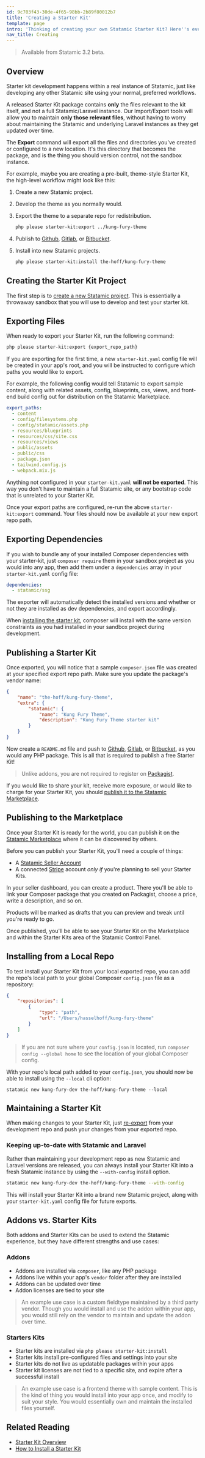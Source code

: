 ```yaml
---
id: 9c703f43-30de-4f65-98bb-2b89f80012b7
title: 'Creating a Starter Kit'
template: page
intro: 'Thinking of creating your own Statamic Starter Kit? Here''s everything you need to know to get started.'
nav_title: Creating
---
```

> Available from Statamic 3.2 beta.

## Overview

Starter kit development happens within a real instance of Statamic, just like developing any other Statamic site using your normal, preferred workflows.

A released Starter Kit package contains **only** the files relevant to the kit itself, and not a full Statamic/Laravel instance. Our Import/Export tools will allow you to maintain **only those relevant files**, without having to worry about maintaining the Statamic and underlying Laravel instances as they get updated over time.

The **Export** command will export all the files and directories you've created or configured to a new location. It's this directory that becomes the package, and is the thing you should version control, not the sandbox instance.

For example, maybe you are creating a pre-built, theme-style Starter Kit, the high-level workflow might look like this:

1. Create a new Statamic project.

2. Develop the theme as you normally would.

3. Export the theme to a separate repo for redistribution.
    ``` bash
    php please starter-kit:export ../kung-fury-theme
    ```

4. Publish to [Github](https://github.com/), [Gitlab](https://gitlab.com/), or [Bitbucket](https://bitbucket.org/).

5. Install into new Statamic projects.
    ``` bash
    php please starter-kit:install the-hoff/kung-fury-theme
    ```


## Creating the Starter Kit Project

The first step is to [create a new Statamic project](http://docs.test/installation#creating-a-new-statamic-project). This is essentially a throwaway sandbox that you will use to develop and test your starter kit.


## Exporting Files

When ready to export your Starter Kit, run the following command:

``` bash
php please starter-kit:export {export_repo_path}
```

If you are exporting for the first time, a new `starter-kit.yaml` config file will be created in your app's root, and you will be instructed to configure which paths you would like to export.

For example, the following config would tell Statamic to export sample content, along with related assets, config, blueprints, css, views, and front-end build config out for distribution on the Statamic Marketplace.

``` yaml
export_paths:
  - content
  - config/filesystems.php
  - config/statamic/assets.php
  - resources/blueprints
  - resources/css/site.css
  - resources/views
  - public/assets
  - public/css
  - package.json
  - tailwind.config.js
  - webpack.mix.js
```

Anything not configured in your `starter-kit.yaml` **will not be exported**. This way you don't have to maintain a full Statamic site, or any bootstrap code that is unrelated to your Starter Kit.

Once your export paths are configured, re-run the above `starter-kit:export` command. Your files should now be available at your new export repo path.


## Exporting Dependencies

If you wish to bundle any of your installed Composer dependencies with your starter-kit, just `composer require` them in your sandbox project as you would into any app, then add them under a `dependencies` array in your `starter-kit.yaml` config file:

``` yaml
dependencies:
  - statamic/ssg
```

The exporter will automatically detect the installed versions and whether or not they are installed as dev dependencies, and export accordingly.

When [installing the starter kit](#installing-a-starter-kit), composer will install with the same version constraints as you had installed in your sandbox project during development.


## Publishing a Starter Kit

Once exported, you will notice that a sample `composer.json` file was created at your specified export repo path. Make sure you update the package's vendor name:

``` json
{
    "name": "the-hoff/kung-fury-theme",
    "extra": {
        "statamic": {
            "name": "Kung Fury Theme",
            "description": "Kung Fury Theme starter kit"
        }
    }
}
```

Now create a `README.md` file and push to [Github](https://github.com/), [Gitlab](https://gitlab.com/), or [Bitbucket](https://bitbucket.org/), as you would any PHP package. This is all that is required to publish a free Starter Kit!

> Unlike addons, you are not required to register on [Packagist](https://packagist.org/).

If you would like to share your kit, receive more exposure, or would like to charge for your Starter Kit, you should [publish it to the Statamic Marketplace](#publishing-to-the-marketplace).


## Publishing to the Marketplace

Once your Starter Kit is ready for the world, you can publish it on the [Statamic Marketplace](https://statamic.com/marketplace) where it can be discovered by others.

Before you can publish your Starter Kit, you'll need a couple of things:

- A [Statamic Seller Account](https://statamic.com/seller)
- A connected [Stripe](https://stripe.com) account _only if_ you're planning to sell your Starter Kits.

In your seller dashboard, you can create a product. There you'll be able to link your Composer package that you created on Packagist, choose a price, write a description, and so on.

Products will be marked as drafts that you can preview and tweak until you're ready to go.

Once published, you'll be able to see your Starter Kit on the Marketplace and within the Starter Kits area of the Statamic Control Panel.


## Installing from a Local Repo

To test install your Starter Kit from your local exported repo, you can add the repo's local path to your global Composer `config.json` file as a repository:

```json
{
    "repositories": [
        {
            "type": "path",
            "url": "/Users/hasselhoff/kung-fury-theme"
        }
    ]
}
```

> If you are not sure where your `config.json` is located, run `composer config --global home` to see the location of your global Composer config.

With your repo's local path added to your `config.json`, you should now be able to install using the `--local` cli option:

```
statamic new kung-fury-dev the-hoff/kung-fury-theme --local
```


## Maintaining a Starter Kit

When making changes to your Starter Kit, just [re-export](#exporting-files) from your development repo and push your changes from your exported repo.

### Keeping up-to-date with Statamic and Laravel

Rather than maintaining your development repo as new Statamic and Laravel versions are released, you can always install your Starter Kit into a fresh Statamic instance by using the `--with-config` install option.

``` bash
statamic new kung-fury-dev the-hoff/kung-fury-theme --with-config
```

This will install your Starter Kit into a brand new Statamic project, along with your `starter-kit.yaml` config file for future exports.


## Addons vs. Starter Kits

Both addons and Starter Kits can be used to extend the Statamic experience, but they have different strengths and use cases:

### Addons

- Addons are installed via `composer`, like any PHP package
- Addons live within your app's `vendor` folder after they are installed
- Addons can be updated over time
- Addon licenses are tied to your site

> An example use case is a custom fieldtype maintained by a third party vendor. Though you would install and use the addon within your app, you would still rely on the vendor to maintain and update the addon over time.

### Starters Kits

- Starter kits are installed via `php please starter-kit:install`
- Starter kits install pre-configured files and settings into your site
- Starter kits do not live as updatable packages within your apps
- Starter kit licenses are not tied to a specific site, and expire after a successful install

> An example use case is a frontend theme with sample content. This is the kind of thing you would install into your app once, and modify to suit your style. You would essentially own and maintain the installed files yourself.

## Related Reading

- [Starter Kit Overview](/starter-kits)
- [How to Install a Starter Kit](/installing-starter-kits)

